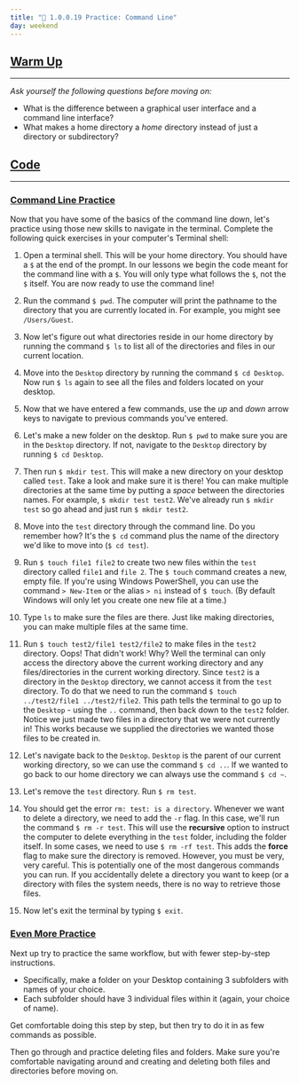 ```yaml
---
title: "📓 1.0.0.19 Practice: Command Line"
day: weekend
---
```


## [Warm Up](#warm-up)
---

_Ask yourself the following questions before moving on:_

* What is the difference between a graphical user interface and a command line interface?
* What makes a home directory a _home_ directory instead of just a directory or subdirectory?

## [Code](#code)
---

### [Command Line Practice](#command-line-practice)

Now that you have some of the basics of the command line down, let's practice using those new skills to navigate in the terminal. Complete the following quick exercises in your computer's Terminal shell:

1.  Open a terminal shell. This will be your home directory. You should have a `$` at the end of the prompt. In our lessons we begin the code meant for the command line with a `$`. You will only type what follows the `$`, not the `$` itself. You are now ready to use the command line!

2.  Run the command `$ pwd`. The computer will print the pathname to the directory that you are currently located in. For example, you might see `/Users/Guest`.

3.  Now let's figure out what directories reside in our home directory by running the command `$ ls` to list all of the directories and files in our current location.

4.  Move into the `Desktop` directory by running the command `$ cd Desktop`. Now run `$ ls` again to see all the files and folders located on your desktop.

5.  Now that we have entered a few commands, use the _up_ and _down_ arrow keys to navigate to previous commands you've entered.

6.  Let's make a new folder on the desktop. Run `$ pwd` to make sure you are in the `Desktop` directory. If not, navigate to the `Desktop` directory by running `$ cd Desktop`.

7.  Then run `$ mkdir test`. This will make a new directory on your desktop called `test`. Take a look and make sure it is there! You can make multiple directories at the same time by putting a _space_ between the directories names. For example, `$ mkdir test test2`. We've already run `$ mkdir test` so go ahead and just run `$ mkdir test2`.

8.  Move into the `test` directory through the command line. Do you remember how? It's the `$ cd` command plus the name of the directory we'd like to move into (`$ cd test`).

9.  Run `$ touch file1 file2` to create two new files within the `test` directory called `file1` and `file 2`. The `$ touch` command creates a new, empty file.  If you're using Windows PowerShell, you can use the command `> New-Item` or the alias `> ni` instead of `$ touch`. (By default Windows will only let you create one new file at a time.)

10.  Type `ls` to make sure the files are there. Just like making directories, you can make multiple files at the same time.

11.  Run `$ touch test2/file1 test2/file2` to make files in the `test2` directory. Oops! That didn't work! Why? Well the terminal can only access the directory above the current working directory and any files/directories in the current working directory. Since `test2` is a directory in the `Desktop` directory, we cannot access it from the `test` directory. To do that we need to run the command `$ touch ../test2/file1 ../test2/file2`. This path tells the terminal to go up to the `Desktop` - using the `..` command, then back down to the `test2` folder. Notice we just made two files in a directory that we were not currently in! This works because we supplied the directories we wanted those files to be created in.

12.  Let's navigate back to the `Desktop`. `Desktop` is the parent of our current working directory, so we can use the command `$ cd ..`. If we wanted to go back to our home directory we can always use the command `$ cd ~`.

13.  Let's remove the `test` directory. Run `$ rm test`.

14.  You should get the error `rm: test: is a directory`. Whenever we want to delete a directory, we need to add the `-r` flag. In this case, we'll run the command `$ rm -r test`. This will use the **recursive** option to instruct the computer to delete everything in the `test` folder,  including the folder itself. In some cases, we need to use `$ rm -rf test`. This adds the **force** flag to make sure the directory is removed. However, you must be very, very careful. This is potentially one of the most dangerous commands you can run. If you accidentally delete a directory you want to keep (or a directory with files the system needs, there is no way to retrieve those files.

15.  Now let's exit the terminal by typing `$ exit`.

### [Even More Practice](#even-more-practice)

Next up try to practice the same workflow, but with fewer step-by-step instructions.

* Specifically, make a folder on your Desktop containing 3 subfolders with names of your choice.
* Each subfolder should have 3 individual files within it (again, your choice of name).

Get comfortable doing this step by step, but then try to do it in as few commands as possible.

Then go through and practice deleting files and folders. Make sure you're comfortable navigating around and creating and deleting both files and directories before moving on.
